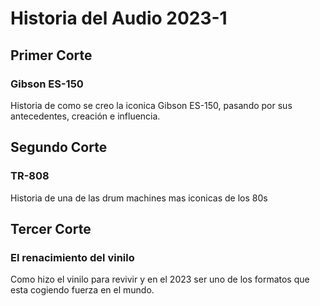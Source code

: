 # Historia del Audio 2023-1

## Primer Corte

### Gibson ES-150

Historia de como se creo la iconica Gibson ES-150, pasando por sus antecedentes, creación e influencia.

## Segundo Corte

### TR-808

Historia de una de las drum machines mas iconicas de los 80s

## Tercer Corte

### El renacimiento del vinilo

Como hizo el vinilo para revivir y en el 2023 ser uno de los formatos que esta cogiendo fuerza en el mundo.
